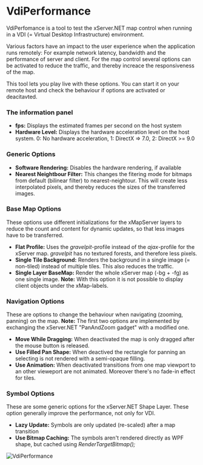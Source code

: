 # VdiPerformance

VdiPerfomance is a tool to test the xServer.NET map control when running in a VDI (= Virtual Desktop Infrastructure) environment.

Various factors have an impact to the user experience when the application runs remotely: For example network latency, bandwidth and the performance of server and client. For the map control several options can be activated to reduce the traffic, and thereby increace the responsiveness of the map.

This tool lets you play live with these options. You can start it on your remote host and check the behaviour if options are activated or deacitavted.

### The information panel
- **fps:** Displays the estimated frames per second on the host system
- **Hardware Level:** Displays the hardware acceleration level on the host system. 0: No hardware acceleration, 1: DirectX => 7.0, 2: DirectX >= 9.0

### Generic Options
- **Software Rendering:** Disables the hardware rendering, if available
- **Nearest Neightbour Filter:** This changes the fitering mode for bitmaps from default (bilinear filter) to nearest-neightour. This will create less interpolated pixels, and thereby reduces the sizes of the transferred images.

### Base Map Options
These options use different initializations for the xMapServer layers to reduce the count and content for dynamic updates, so that less images have to be transferred.
- **Flat Profile:** Uses the *gravelpit*-profile instead of the *ajax*-profile for the xServer map. *gravelpit* has no textured forests, and therefore less pixels.
- **Single Tile Background:** Renders the background in a single image (= non-tiled) instead of multiple tiles. This also reduces the traffic.
- **Single Layer BaseMap:** Render the whole xServer map (-bg + -fg) as one single image. **Note:** With this option it is not possible to display client objects under the xMap-labels.

### Navigation Options
These are options to change the behaviour when navigating (zooming, panning) on the map. **Note:** The first two options are implemented by exchanging the xServer.NET "PanAndZoom gadget" with a modified one.
- **Move While Dragging:** When deactivated the map is only dragged after the mouse button is released.
- **Use Filled Pan Shape:** When deactived the rectangle for panning an selecting is not rendered with a semi-opaque filling.
- **Use Animation:** When deactivated transitions from one map viewport to an other vieweport are not animated. Moreover there's no fade-in effect for tiles.

### Symbol Options
These are some generic options for the xServer.NET Shape Layer. These option generally improve the performance, not only for VDI.
- **Lazy Update:** Symbols are only updated (re-scaled) after a map transition
- **Use Bitmap Caching:** The symbols aren't rendered directly as WPF shape, but cached using *RenderTargetBitmap();*

![VdiPerformance](https://github.com/ptv-logistics/xservernet-bin/blob/master/Screenshots/VdiPerformance.png "VdiPerformance")